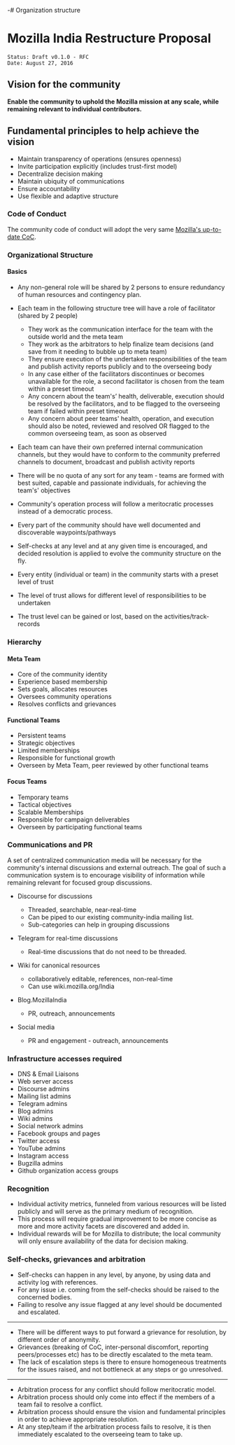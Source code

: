 -# Organization structure

# Mozilla India Restructure Proposal

```
Status: Draft v0.1.0 - RFC
Date: August 27, 2016
```

## Vision for the community

**Enable the community to uphold the Mozilla mission at any scale, while remaining relevant to individual contributors.**

## Fundamental principles to help achieve the vision

- Maintain transparency of operations (ensures openness)
- Invite participation explicitly (includes trust-first model)
- Decentralize decision making
- Maintain ubiquity of communications
- Ensure accountability
- Use flexible and adaptive structure

### Code of Conduct

The community code of conduct will adopt the very same [Mozilla's up-to-date CoC](https://www.mozilla.org/en-US/about/governance/policies/participation/).

### Organizational Structure

#### Basics

- Any non-general role will be shared by 2 persons to ensure redundancy of human resources and contingency plan.

- Each team in the following structure tree will have a role of facilitator (shared by 2 people)
  - They work as the communication interface for the team with the outside world and the meta team
  - They work as the arbitrators to help finalize team decisions (and save from it needing to bubble up to meta team)
  - They ensure execution of the undertaken responsibilities of the team and publish activity reports publicly and to the overseeing body
  - In any case either of the facilitators discontinues or becomes unavailable for the role, a second facilitator is chosen from the team within a preset timeout
  - Any concern about the team's’ health, deliverable, execution should be resolved by the facilitators, and to be flagged to the overseeing team if failed within preset timeout
  - Any concern about peer teams' health, operation, and execution should also be noted, reviewed and resolved OR flagged to the common overseeing team, as soon as observed

- Each team can have their own preferred internal communication channels, but they would have to conform to the community preferred channels to document, broadcast and publish activity reports

- There will be no quota of any sort for any team - teams are formed with best suited, capable and passionate individuals, for achieving the team's' objectives

- Community's operation process will follow a meritocratic processes instead of a democratic process.

- Every part of the community should have well documented and discoverable waypoints/pathways

- Self-checks at any level and at any given time is encouraged, and decided resolution is applied to evolve the community structure on the fly.

- Every entity (individual or team) in the community starts with a preset level of trust
- The level of trust allows for different level of responsibilities to be undertaken
- The trust level can be gained or lost, based on the activities/track-records


### Hierarchy

#### Meta Team

- Core of the community identity
- Experience based membership
- Sets goals, allocates resources
- Oversees community operations
- Resolves conflicts and grievances

#### Functional Teams

- Persistent teams
- Strategic objectives
- Limited memberships
- Responsible for functional growth
- Overseen by Meta Team, peer reviewed by other functional teams

#### Focus Teams

- Temporary teams
- Tactical objectives
- Scalable Memberships
- Responsible for campaign deliverables
- Overseen by participating functional teams

### Communications and PR

A set of centralized communication media will be necessary for the community's internal discussions and external outreach. The goal of such a communication system is to encourage visibility of information while remaining relevant for focused group discussions.

- Discourse for discussions
  - Threaded, searchable, near-real-time
  - Can be piped to our existing community-india mailing list.
  - Sub-categories can help in grouping discussions

- Telegram for real-time discussions
  - Real-time discussions that do not need to be threaded.

- Wiki for canonical resources
  - collaboratively editable, references, non-real-time
  - Can use wiki.mozilla.org/India

- Blog.MozillaIndia
  - PR, outreach, announcements

- Social media
  - PR and engagement - outreach, announcements

### Infrastructure accesses required

- DNS & Email Liaisons
- Web server access
- Discourse admins
- Mailing list admins
- Telegram admins
- Blog admins
- Wiki admins
- Social network admins
- Facebook groups and pages
- Twitter access
- YouTube admins
- Instagram access
- Bugzilla admins
- Github organization access groups

### Recognition

- Individual activity metrics, funneled from various resources will be listed publicly and will serve as the primary medium of recognition.
- This process will require gradual improvement to be more concise as more and more activity facets are discovered and added in.
- Individual rewards will be for Mozilla to distribute; the local community will only ensure availability of the data for decision making.

### Self-checks, grievances and arbitration

- Self-checks can happen in any level, by anyone, by using data and activity log with references.
- For any issue i.e. coming from the self-checks should be raised to the concerned bodies.
- Failing to resolve any issue flagged at any level should be documented and escalated.

***

- There will be different ways to put forward a grievance for resolution, by different order of anonymity.
- Grievances (breaking of CoC, inter-personal discomfort, reporting peers/processes etc) has to be directly escalated to the meta team.
- The lack of escalation steps is there to ensure homogeneous treatments for the issues raised, and not bottleneck at any steps or go unresolved.

***

- Arbitration process for any conflict should follow meritocratic model.
- Arbitration process should only come into effect if the members of a team fail to resolve a conflict.
- Arbitration process should ensure the vision and fundamental principles in order to achieve appropriate resolution.
- At any step/team if the arbitration process fails to resolve, it is then immediately escalated to the overseeing team to take up.
